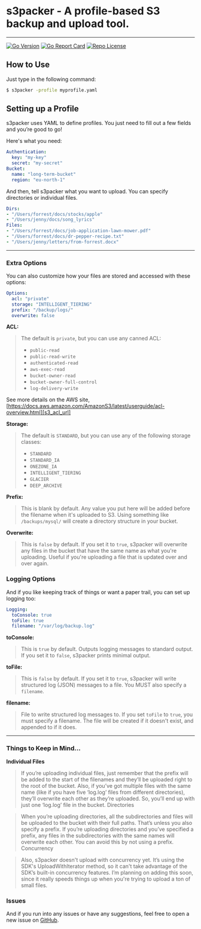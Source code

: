 # s3packer - A profile-based S3 backup and upload tool.

---
    
[![Go Version][go_version_img]][go_version_url]
[![Go Report Card][go_report_img]][go_report_url]
[![Repo License][repo_license_img]][repo_license_url]

## How to Use

Just type in the following command:

```bash
$ s3packer -profile myprofile.yaml
```

## Setting up a Profile

s3packer uses YAML to define profiles. You just need to fill out a few fields and you’re good to go!

Here's what you need:

```yaml
Authentication:
  key: "my-key"
  secret: "my-secret"
Bucket:
  name: "long-term-bucket"
  region: "eu-north-1"
```
And then, tell s3packer what you want to upload. You can specify directories or individual files. 

```yaml
Dirs:
- "/Users/forrest/docs/stocks/apple"
- "/Users/jenny/docs/song_lyrics"
Files:
- "/Users/forrest/docs/job-application-lawn-mower.pdf"
- "/Users/forrest/docs/dr-pepper-recipe.txt"
- "/Users/jenny/letters/from-forrest.docx"
```

--- 

### Extra Options

You can also customize how your files are stored and accessed with these options:

```yaml
Options:
  acl: "private"
  storage: "INTELLIGENT_TIERING"
  prefix: "/backup/logs/"
  overwrite: false
```

**ACL:** 
> The default is `private`, but you can use any canned ACL: 
> - `public-read`
> - `public-read-write`
> - `authenticated-read`
> - `aws-exec-read`
> - `bucket-owner-read`
> - `bucket-owner-full-control`
> - `log-delivery-write`

See more details on the AWS site, [https://docs.aws.amazon.com/AmazonS3/latest/userguide/acl-overview.html][s3_acl_url]

**Storage:** 
> The default is `STANDARD`, but you can use any of the following storage classes:
> - `STANDARD`
> - `STANDARD_IA`
> - `ONEZONE_IA`
> - `INTELLIGENT_TIERING`
> - `GLACIER`
> - `DEEP_ARCHIVE`

**Prefix:** 
> This is blank by default. Any value you put here will be added before the filename when it's uploaded to S3.
> Using something like `/backups/mysql/` will create a directory structure in your bucket.

**Overwrite:** 
> This is `false` by default. If you set it to `true`, s3packer will overwrite any files in the bucket that 
> have the same name as what you're uploading. Useful if you're uploading a file that is updated over and over again.

### Logging Options

And if you like keeping track of things or want a paper trail, you can set up logging too:

```yaml
Logging:
  toConsole: true
  toFile: true
  filename: "/var/log/backup.log"
 ```

**toConsole:**
> This is `true` by default. Outputs logging messages to standard output. If you set it to `false`, s3packer
> prints minimal output.

**toFile:**
> This is `false` by default. If you set it to `true`, s3packer will write structured log (JSON) messages to 
> a file. You MUST also specify a `filename`.

**filename:** 
> File to write structured log messages to. If you set `toFile` to `true`, you must specify a filename. 
> The file will be created if it doesn't exist, and appended to if it does.

---

### Things to Keep in Mind...

**Individual Files**

> If you’re uploading individual files, just remember that the prefix will be added to the start of the filenames and they’ll be uploaded right to the root of the bucket.
Also, if you’ve got multiple files with the same name (like if you have five ‘log.log’ files from different directories), they’ll overwrite each other as they’re uploaded. So, you’ll end up with just one ‘log.log’ file in the bucket.
Directories

> When you’re uploading directories, all the subdirectories and files will be uploaded to the bucket with their full paths. That’s unless you also specify a prefix.
If you’re uploading directories and you’ve specified a prefix, any files in the subdirectories with the same names will overwrite each other. You can avoid this by not using a prefix.
Concurrency

> Also, s3packer doesn't upload with concurrency yet. It’s using the SDK's UploadWithIterator method, so it can't take advantage of the SDK’s built-in concurrency features. 
> I’m planning on adding this soon, since it really speeds things up when you're trying to upload a ton of small files.

### Issues

And if you run into any issues or have any suggestions, feel free to open a new issue on [GitHub][issue_repo_url].


<!-- Links -->
[issue_repo_url]: https://github.com/orme292/s3packer/issues/new/choose
[go_version_url]: https://golang.org/doc/go1.21
[go_report_url]: https://goreportcard.com/report/github.com/orme292/s3packer
[repo_license_url]: https://github.com/orme292/s3packer/blob/master/LICENSE
[s3_acl_url]: https://docs.aws.amazon.com/AmazonS3/latest/userguide/acl-overview.html#canned-acl

[go_version_img]: https://img.shields.io/badge/Go-1.21+-00ADD8?style=for-the-badge&logo=go
[go_report_img]: https://img.shields.io/badge/Go_report-A+-success?style=for-the-badge&logo=none
[repo_license_img]: https://img.shields.io/badge/license-MIT-white?style=for-the-badge&logo=none
